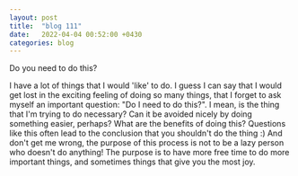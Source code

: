 ```yaml
---
layout: post
title:  "blog 111"
date:   2022-04-04 00:52:00 +0430
categories: blog
---
```


Do you need to do this?

I have a lot of things that I would 'like' to do. I guess I can say that I would get lost in the exciting feeling of doing so many things, that I forget to ask myself an important question: "Do I need to do this?". I mean, is the thing that I'm trying to do necessary? Can it be avoided nicely by doing something easier, perhaps? What are the benefits of doing this? Questions like this often lead to the conclusion that you shouldn't do the thing :) And don't get me wrong, the purpose of this process is not to be a lazy person who doesn't do anything! The purpose is to have more free time to do more important things, and sometimes things that give you the most joy.
